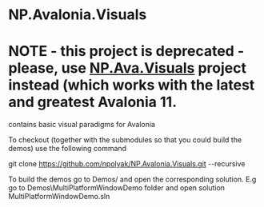# NP.Avalonia.Visuals

# NOTE - this project is deprecated - please, use [NP.Ava.Visuals](https://github.com/npolyak/NP.Ava.Visuals) project instead (which works with the latest and greatest Avalonia 11.

contains basic visual paradigms for Avalonia

To checkout (together with the submodules so that you could build the demos) use the following command

git clone https://github.com/npolyak/NP.Avalonia.Visuals.git --recursive

To build the demos go to Demos/<DemoFolder> and open the corresponding solution. E.g go to Demos\MultiPlatformWindowDemo folder and open solution MultiPlatformWindowDemo.sln
